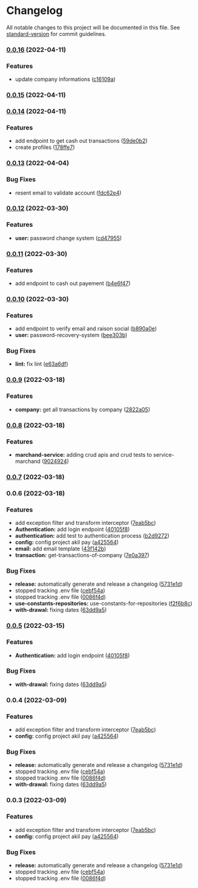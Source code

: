 # Changelog

All notable changes to this project will be documented in this file. See [standard-version](https://github.com/conventional-changelog/standard-version) for commit guidelines.

### [0.0.16](https://gitlab.com/akiltech/akil-pay/compare/v0.0.15...v0.0.16) (2022-04-11)


### Features

* update company informations ([c16109a](https://gitlab.com/akiltech/akil-pay/commit/c16109ad5360edc9c6e5f4878f17c4d778b5b881))

### [0.0.15](https://gitlab.com/akiltech/akil-pay/compare/v0.0.14...v0.0.15) (2022-04-11)

### [0.0.14](https://gitlab.com/akiltech/akil-pay/compare/v0.0.13...v0.0.14) (2022-04-11)


### Features

* add endpoint to get cash out transactions ([59de0b2](https://gitlab.com/akiltech/akil-pay/commit/59de0b2ff41aea8839a6852ad5823ac9809c1a8a))
* create profiles ([178ffe7](https://gitlab.com/akiltech/akil-pay/commit/178ffe7d483647527c4ba53a318972861cc6994e))

### [0.0.13](https://gitlab.com/akiltech/akil-pay/compare/v0.0.12...v0.0.13) (2022-04-04)


### Bug Fixes

* resent email to validate account ([fdc62e4](https://gitlab.com/akiltech/akil-pay/commit/fdc62e469dfa209840c13f990918e195bb9f562f))

### [0.0.12](https://gitlab.com/akiltech/akil-pay/compare/v0.0.11...v0.0.12) (2022-03-30)


### Features

* **user:** password change system ([cd47955](https://gitlab.com/akiltech/akil-pay/commit/cd47955829efcd3219d5f08778718c40a9f0275b))

### [0.0.11](https://gitlab.com/akiltech/akil-pay/compare/v0.0.10...v0.0.11) (2022-03-30)


### Features

* add endpoint to cash out payement ([b4e6f47](https://gitlab.com/akiltech/akil-pay/commit/b4e6f478182703100ffef53a41be25fbc7c44351))

### [0.0.10](https://gitlab.com/akiltech/akil-pay/compare/v0.0.9...v0.0.10) (2022-03-30)


### Features

* add endpoint to verify email and raison social ([b890a0e](https://gitlab.com/akiltech/akil-pay/commit/b890a0e8ea9967ed903b3f456dddede009f0bebe))
* **user:** password-recovery-system ([bee303b](https://gitlab.com/akiltech/akil-pay/commit/bee303bbbef07641f1f6d0d56d47b27b6013fc41))


### Bug Fixes

* **lint:** fix lint ([e63a6df](https://gitlab.com/akiltech/akil-pay/commit/e63a6df5f6d564c34b0bf61c07419436e9905de2))

### [0.0.9](https://gitlab.com/akiltech/akil-pay/compare/v0.0.8...v0.0.9) (2022-03-18)


### Features

* **company:** get all transactions by company ([2822a05](https://gitlab.com/akiltech/akil-pay/commit/2822a05853341217104bc0844d8778db51f8de54))

### [0.0.8](https://gitlab.com/akiltech/akil-pay/compare/v0.0.7...v0.0.8) (2022-03-18)


### Features

* **marchand-service:** adding crud apis and crud tests to service-marchand ([9024924](https://gitlab.com/akiltech/akil-pay/commit/9024924fad0740dc99c10ebc7e879b5d993ac1dd))

### [0.0.7](https://gitlab.com/akiltech/akil-pay/compare/v0.0.6...v0.0.7) (2022-03-18)

### 0.0.6 (2022-03-18)


### Features

* add exception filter and transform interceptor ([7eab5bc](https://gitlab.com/akiltech/akil-pay/commit/7eab5bc0e3aba89c2085d569dbccafda40d163bd))
* **Authentication:** add login endpoint ([40105f8](https://gitlab.com/akiltech/akil-pay/commit/40105f82c581201912836ac45aa08e2420542c5b))
* **authentication:** add test to authentication process ([b2d9272](https://gitlab.com/akiltech/akil-pay/commit/b2d9272f4662c1f9dbb06d32aca75a225293daf2))
* **config:** config project akil pay ([a425564](https://gitlab.com/akiltech/akil-pay/commit/a42556483145dc74158febee9f2f9eb0c763ab9c))
* **email:** add email template ([43f142b](https://gitlab.com/akiltech/akil-pay/commit/43f142bf78f6d886e264fab22bf6515a6311f3b1))
* **transaction:** get-transactions-of-company ([7e0a397](https://gitlab.com/akiltech/akil-pay/commit/7e0a3977d3542856c77c8e0ecd7e7879e247c720))


### Bug Fixes

* **release:** automatically generate and release a changelog ([5731e1d](https://gitlab.com/akiltech/akil-pay/commit/5731e1d475cd24b57da880972862e3a1899b0011))
* stopped tracking .env file ([cebf54a](https://gitlab.com/akiltech/akil-pay/commit/cebf54ae51dc5d356117e377bd304bb540aaacbc))
* stopped tracking .env file ([0086f4d](https://gitlab.com/akiltech/akil-pay/commit/0086f4dab054e284c54db412b0ab04679b4121e2))
* **use-constants-repositories:** use-constants-for-repositories ([f2f6b8c](https://gitlab.com/akiltech/akil-pay/commit/f2f6b8ce95a063dee6792cf352dd5d05092e0c5f))
* **with-drawal:** fixing dates ([63dd9a5](https://gitlab.com/akiltech/akil-pay/commit/63dd9a5afeba955d2245b87822a36a475e653a09))

### [0.0.5](https://gitlab.com/duverdier1/akil-pay/compare/v0.0.3...v0.0.5) (2022-03-15)

### Features

- **Authentication:** add login endpoint ([40105f8](https://gitlab.com/duverdier1/akil-pay/commit/40105f82c581201912836ac45aa08e2420542c5b))

### Bug Fixes

- **with-drawal:** fixing dates ([63dd9a5](https://gitlab.com/duverdier1/akil-pay/commit/63dd9a5afeba955d2245b87822a36a475e653a09))

### 0.0.4 (2022-03-09)

### Features

- add exception filter and transform interceptor ([7eab5bc](https://gitlab.com/rana.chaabane/akil-pay/commit/7eab5bc0e3aba89c2085d569dbccafda40d163bd))
- **config:** config project akil pay ([a425564](https://gitlab.com/rana.chaabane/akil-pay/commit/a42556483145dc74158febee9f2f9eb0c763ab9c))

### Bug Fixes

- **release:** automatically generate and release a changelog ([5731e1d](https://gitlab.com/rana.chaabane/akil-pay/commit/5731e1d475cd24b57da880972862e3a1899b0011))
- stopped tracking .env file ([cebf54a](https://gitlab.com/rana.chaabane/akil-pay/commit/cebf54ae51dc5d356117e377bd304bb540aaacbc))
- stopped tracking .env file ([0086f4d](https://gitlab.com/rana.chaabane/akil-pay/commit/0086f4dab054e284c54db412b0ab04679b4121e2))
- **with-drawal:** fixing dates ([63dd9a5](https://gitlab.com/rana.chaabane/akil-pay/commit/63dd9a5afeba955d2245b87822a36a475e653a09))

### 0.0.3 (2022-03-09)

### Features

- add exception filter and transform interceptor ([7eab5bc](https://gitlab.com/duverdier1/akil-pay/commit/7eab5bc0e3aba89c2085d569dbccafda40d163bd))
- **config:** config project akil pay ([a425564](https://gitlab.com/duverdier1/akil-pay/commit/a42556483145dc74158febee9f2f9eb0c763ab9c))

### Bug Fixes

- **release:** automatically generate and release a changelog ([5731e1d](https://gitlab.com/duverdier1/akil-pay/commit/5731e1d475cd24b57da880972862e3a1899b0011))
- stopped tracking .env file ([cebf54a](https://gitlab.com/duverdier1/akil-pay/commit/cebf54ae51dc5d356117e377bd304bb540aaacbc))
- stopped tracking .env file ([0086f4d](https://gitlab.com/duverdier1/akil-pay/commit/0086f4dab054e284c54db412b0ab04679b4121e2))
